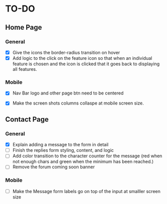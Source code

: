 # TO-DO

## Home Page

### General
- [x] Give the icons the border-radius transition on hover
- [x] Add logic to the click on the feature icon so that when an individual feature is chosen and the icon is clicked that it goes back to displaying all features.
### Mobile

- [x] Nav Bar logo and other page btn need to be centered
- [x] Make the screen shots columns collaspe at mobile screen size.


## Contact Page

### General 
- [x] Explain adding a message to the form in detail
- [ ] Finish the replies form styling, content, and logic
- [ ] Add color transition to the character counter for the message (red when not enough chars and green when the minimum has been reached.)
- [ ] Remove the forum coming soon banner

### Mobile
- [ ] Make the Message form labels go on top of the input at smalller screen size